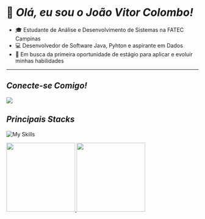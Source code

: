# 👋 ***Olá, eu sou o João Vitor Colombo!***

- 🎓 Estudante de Análise e Desenvolvimento de Sistemas na FATEC Campinas
- 💻 Desenvolvedor de Software Java, Pyhton e aspirante em Dados
- 🚀 Em busca da primeira oportunidade de estágio para aplicar e evoluir minhas habilidades

---
 
## ***Conecte-se Comigo!***
<div> 
  <a href="https://www.linkedin.com/in/joaocolombo1/" target="_blank"><img src="https://img.shields.io/badge/-LinkedIn-%230077B5?style=for-the-badge&logo=linkedin&logoColor=white" target="_blank"></a>
</div>



## ***Principais Stacks***
![My Skills](https://skillicons.dev/icons?i=js,html,css,java,mysql,php,py)

 
 <div>
   <a href="https://github.com/1colombo">
   <img height="180em" src="https://github-readme-stats.vercel.app/api?username=1colombo&show_icons=true&theme=vue&include_all_commits=true&count_private=true"/>
   <img height="180em" src="https://github-readme-stats.vercel.app/api/top-langs/?username=1colombo&layout=compact&langs_count=6&theme=vue"/>
</div>
 
